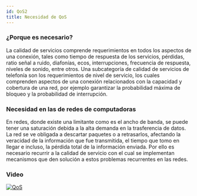 ```yaml
---
id: QoS2
title: Necesidad de QoS
---
```


### ¿Porque es necesario?
La calidad de servicios comprende requerimientos en todos los aspectos de una conexión, tales como tiempo de respuesta de los servicios, pérdidas, ratio señal a ruido, diafonías, ecos, interrupciones, frecuencia de respuesta, niveles de sonido, entre otros. Una subcategoría de calidad de servicios de telefonía son los requerimientos de nivel de servicio, los cuales comprenden aspectos de una conexión relacionados con la capacidad y cobertura de una red, por ejemplo garantizar la probabilidad máxima de bloqueo y la probabilidad de interrupción.

### Necesidad en las de redes de computadoras

En redes, donde existe una limitante como es el ancho de banda, se puede tener una saturación
debida a la alta demanda en la trasferencia de datos. La red se ve obligada a descartar paquetes
o a retrasarlos, afectando la veracidad de la información que fue transmitida, el tiempo que tomo en llegar e incluso, la pérdida total de la información enviada. Por ello es necesario recurrir a la calidad de servicio con el cual se implementan mecanismos que den solución a estos problemas recurrentes en las redes.


### Video
[![QoS](http://img.youtube.com/vi/kAovc9QVf_s/0.jpg)](http://www.youtube.com/watch?v=kAovc9QVf_s "QoS")